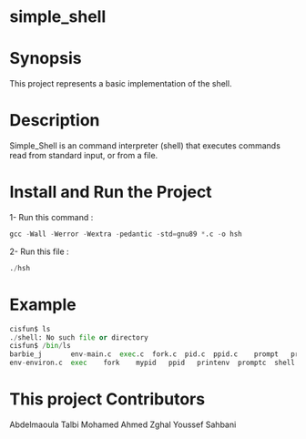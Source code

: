 # simple_shell

# Synopsis

This project represents a basic implementation of the shell.

# Description

Simple_Shell is an  command interpreter (shell) that executes commands read from standard input, or from a file.

# Install and Run the Project

1- Run this command :

```python
gcc -Wall -Werror -Wextra -pedantic -std=gnu89 *.c -o hsh
```
2- Run this file :

```python
./hsh
```

# Example

```python
cisfun$ ls
./shell: No such file or directory
cisfun$ /bin/ls
barbie_j       env-main.c  exec.c  fork.c  pid.c  ppid.c    prompt   prompt.c  shell.c  stat.c         wait
env-environ.c  exec    fork    mypid   ppid   printenv  promptc  shell     stat test_scripting.sh  wait.c
```
# This project Contributors 

Abdelmaoula Talbi
Mohamed Ahmed Zghal
Youssef Sahbani